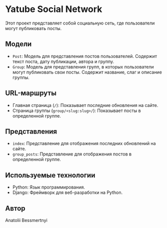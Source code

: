 # Yatube Social Network

Этот проект представляет собой социальную сеть, где пользователи могут публиковать посты.

## Модели

- `Post`: Модель для представления постов пользователей. Содержит текст поста, дату публикации, автора и группу.
- `Group`: Модель для представления групп, в которых пользователи могут публиковать свои посты. Содержит название, слаг и описание группы.

## URL-маршруты

- Главная страница (`/`): Показывает последние обновления на сайте.
- Страница группы (`group/<slug:slug>/`): Показывает посты в определенной группе.

## Представления

- `index`: Представление для отображения последних обновлений на сайте.
- `group_posts`: Представление для отображения постов в определенной группе.

## Используемые технологии

- Python: Язык программирования.
- Django: Фреймворк для веб-разработки на Python.

## Автор

Anatolii Bessmertnyi
